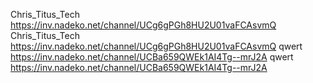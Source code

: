 Chris_Titus_Tech    https://inv.nadeko.net/channel/UCg6gPGh8HU2U01vaFCAsvmQ
Chris_Titus_Tech    https://inv.nadeko.net/channel/UCg6gPGh8HU2U01vaFCAsvmQ
qwert    https://inv.nadeko.net/channel/UCBa659QWEk1AI4Tg--mrJ2A
qwert    https://inv.nadeko.net/channel/UCBa659QWEk1AI4Tg--mrJ2A
    
